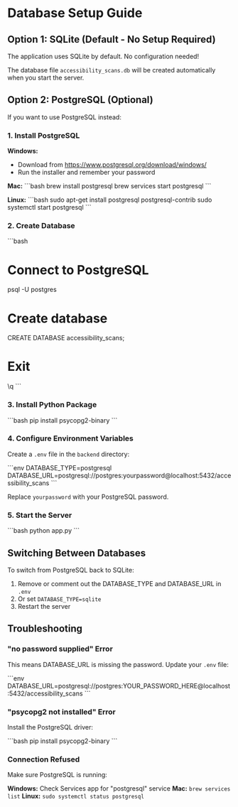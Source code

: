 # Database Setup Guide

## Option 1: SQLite (Default - No Setup Required)

The application uses SQLite by default. No configuration needed!

The database file `accessibility_scans.db` will be created automatically when you start the server.

## Option 2: PostgreSQL (Optional)

If you want to use PostgreSQL instead:

### 1. Install PostgreSQL

**Windows:**
- Download from https://www.postgresql.org/download/windows/
- Run the installer and remember your password

**Mac:**
\`\`\`bash
brew install postgresql
brew services start postgresql
\`\`\`

**Linux:**
\`\`\`bash
sudo apt-get install postgresql postgresql-contrib
sudo systemctl start postgresql
\`\`\`

### 2. Create Database

\`\`\`bash
# Connect to PostgreSQL
psql -U postgres

# Create database
CREATE DATABASE accessibility_scans;

# Exit
\q
\`\`\`

### 3. Install Python Package

\`\`\`bash
pip install psycopg2-binary
\`\`\`

### 4. Configure Environment Variables

Create a `.env` file in the `backend` directory:

\`\`\`env
DATABASE_TYPE=postgresql
DATABASE_URL=postgresql://postgres:yourpassword@localhost:5432/accessibility_scans
\`\`\`

Replace `yourpassword` with your PostgreSQL password.

### 5. Start the Server

\`\`\`bash
python app.py
\`\`\`

## Switching Between Databases

To switch from PostgreSQL back to SQLite:

1. Remove or comment out the DATABASE_TYPE and DATABASE_URL in `.env`
2. Or set `DATABASE_TYPE=sqlite`
3. Restart the server

## Troubleshooting

### "no password supplied" Error

This means DATABASE_URL is missing the password. Update your `.env` file:

\`\`\`env
DATABASE_URL=postgresql://postgres:YOUR_PASSWORD_HERE@localhost:5432/accessibility_scans
\`\`\`

### "psycopg2 not installed" Error

Install the PostgreSQL driver:

\`\`\`bash
pip install psycopg2-binary
\`\`\`

### Connection Refused

Make sure PostgreSQL is running:

**Windows:** Check Services app for "postgresql" service
**Mac:** `brew services list`
**Linux:** `sudo systemctl status postgresql`
